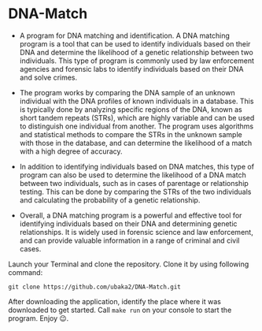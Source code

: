 # DNA-Match
- A program for DNA matching and identification. A DNA matching program is a tool that can be used to identify individuals based on their DNA and determine the likelihood of a genetic relationship between two individuals. This type of program is commonly used by law enforcement agencies and forensic labs to identify individuals based on their DNA and solve crimes.

- The program works by comparing the DNA sample of an unknown individual with the DNA profiles of known individuals in a database. This is typically done by analyzing specific regions of the DNA, known as short tandem repeats (STRs), which are highly variable and can be used to distinguish one individual from another. The program uses algorithms and statistical methods to compare the STRs in the unknown sample with those in the database, and can determine the likelihood of a match with a high degree of accuracy.

- In addition to identifying individuals based on DNA matches, this type of program can also be used to determine the likelihood of a DNA match between two individuals, such as in cases of parentage or relationship testing. This can be done by comparing the STRs of the two individuals and calculating the probability of a genetic relationship.

- Overall, a DNA matching program is a powerful and effective tool for identifying individuals based on their DNA and determining genetic relationships. It is widely used in forensic science and law enforcement, and can provide valuable information in a range of criminal and civil cases.


Launch your Terminal and clone the repository. Clone it by using following command: 
```
git clone https://github.com/ubaka2/DNA-Match.git
```
After downloading the application, identify the place where it was downloaded to get started.
Call ```make run``` on your console to start the program. Enjoy 😉.
